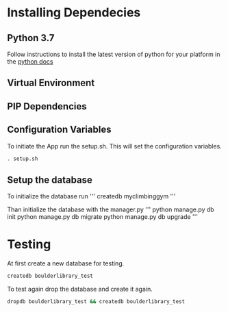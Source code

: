 # Installing Dependecies

## Python 3.7

Follow instructions to install the latest version of python for your platform in the [python docs](https://docs.python.org/3/using/unix.html#getting-and-installing-the-latest-version-of-python)

## Virtual Environment


## PIP Dependencies


## Configuration Variables

To initiate the App run the setup.sh. This will set the configuration variables.

```bash
. setup.sh
```

## Setup the database

To initialize the database run
'''
createdb myclimbinggym
'''

Than initialize the database with the manager.py
'''
python manage.py db init
python manage.py db migrate
python manage.py db upgrade
'''

# Testing
At first create a new database for testing.
```bash
createdb boulderlibrary_test
```

To test again drop the database and create it again.
```bash
dropdb boulderlibrary_test && createdb boulderlibrary_test
```